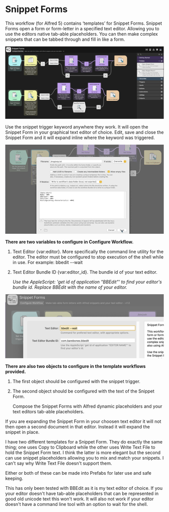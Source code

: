 # Snippet Forms

This workflow (for Alfred 5) contains ‘templates’ for Snippet Forms. Snippet Forms open a form or form-letter in a specified text editor. Allowing you to use the editors native tab-able placeholders. You can then make complex snippets that can be tabbed through and fill in like a form.

![The Snippet Forms Workflow including two templates](workflow.png)

Use the snippet trigger keyword anywhere they work. It will open the Snippet Form in your graphical text editor of choice. Edit, save and close the Snippet Form and it will expand inline where the keyword was triggered.

![Animated gif showing Snippet Form working.](snippet_form.gif)

__There are two variables to configure in Configure Workflow.__ 

1. Text Editor {var:editor}. More specifically the command line utility for the editor. The editor must be configured to stop execution of the shell while in use. For example: bbedit --wait

2. Text Editor Bundle ID {var:editor_id}. The bundle id of your text editor.

	_Use the AppleScript: 'get id of application "BBEdit"' to find your editor's bundle id. Replace BBEdit with the name of your editor._
	
![The configure screen.](config.png)

__There are also two objects to configure in the template workflows provided.__

1. The first object should be configured with the snippet trigger.

2. The second object should be configured with the text of the Snippet Form.
	
	Compose the Snippet Forms with Alfred dynamic placeholders and your text editors tab-able placeholders.


If you are expanding the Snippet Form in your choosen text editor it will not then open a second document in that editor. Instead it will expand the snippet in place.

I have two different templates for a Snippet Form. They do exactly the same thing; one uses Copy to Clipboard while the other uses Write Text File to hold the Snippet Form text. I think the latter is more elegant but the second can use snippet placeholders allowing you to mix and match your snippets. I can't say why Write Text File doesn't support them.

Either or both of these can be made into Prefabs for later use and safe keeping.

This has only been tested with BBEdit as it is my text editor of choice.
If you your editor doesn't have tab-able placeholders that can be represented in good old unicode text this won't work.
It will also not work if your editor doesn't have a command line tool with an option to wait for the shell.